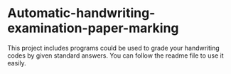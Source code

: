 # Automatic-handwriting-examination-paper-marking
This project includes programs could be used to grade your handwriting codes by given standard answers. You can follow the readme file to use it easily.
